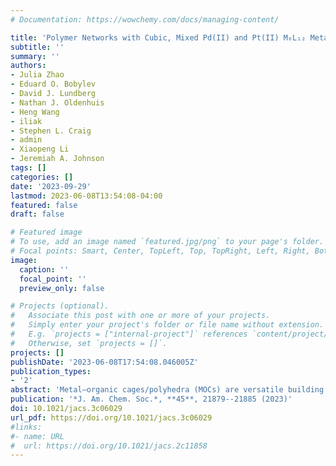 ```yaml
---
# Documentation: https://wowchemy.com/docs/managing-content/

title: 'Polymer Networks with Cubic, Mixed Pd(II) and Pt(II) M₆L₁₂ Metal–Organic Cage Junctions: Synthesis and Stress Relaxation Behavior'
subtitle: ''
summary: ''
authors:
- Julia Zhao
- Eduard O. Bobylev
- David J. Lundberg
- Nathan J. Oldenhuis
- Heng Wang
- iliak
- Stephen L. Craig
- admin
- Xiaopeng Li
- Jeremiah A. Johnson
tags: []
categories: []
date: '2023-09-29'
lastmod: 2023-06-08T13:54:08-04:00
featured: false
draft: false

# Featured image
# To use, add an image named `featured.jpg/png` to your page's folder.
# Focal points: Smart, Center, TopLeft, Top, TopRight, Left, Right, BottomLeft, Bottom, BottomRight.
image:
  caption: ''
  focal_point: ''
  preview_only: false

# Projects (optional).
#   Associate this post with one or more of your projects.
#   Simply enter your project's folder or file name without extension.
#   E.g. `projects = ["internal-project"]` references `content/project/deep-learning/index.md`.
#   Otherwise, set `projects = []`.
projects: []
publishDate: '2023-06-08T17:54:08.046005Z'
publication_types:
- '2'
abstract: 'Metal–organic cages/polyhedra (MOCs) are versatile building blocks for advanced polymer networks with properties that synergistically blend those of traditional polymers and crystalline frameworks. Nevertheless, constructing polyMOCs from very stable Pt(II)-based MOCs or mixtures of metal ions such as Pd(II) and Pt(II) has not, to our knowledge, been demonstrated, nor has exploration of how the dynamics of metal–ligand exchange at the MOC level may impact bulk polyMOC energy dissipation. Here, we introduce a new class of polymer metal–organic cage (polyMOC) gels featuring polyethylene glycol (PEG) strands of varied length cross-linked through bis-pyridyl-carbazole-based M₆L₁₂ cubes, where M is Pd(II), Pt(II), or mixtures thereof. We show that, while polyMOCs with varied Pd(II) content have similar network structures, their average stress–relaxation rates are tunable over 3 orders of magnitude due to differences in Pd(II)- and Pt(II)-ligand exchange rates at the M6L12 junction level. Moreover, mixed-metal polyMOCs display relaxation times indicative of intrajunction cooperative interactions, which stands in contrast to previous materials based on point metal junctions. Altogether, this work (1) introduces a novel MOC architecture for polyMOC design, (2) shows that polyMOCs can be prepared from mixtures of Pd(II)/Pt(II), and (3) demonstrates that polyMOCs display unique relaxation behavior due to their multivalent junctions, offering a strategy for controlling polyMOC properties independently of their polymer components. '
publication: '*J. Am. Chem. Soc.*, **45**, 21879--21885 (2023)'
doi: 10.1021/jacs.3c06029
url_pdf: https://doi.org/10.1021/jacs.3c06029
#links:
#- name: URL
#  url: https://doi.org/10.1021/jacs.2c11858
---
```

